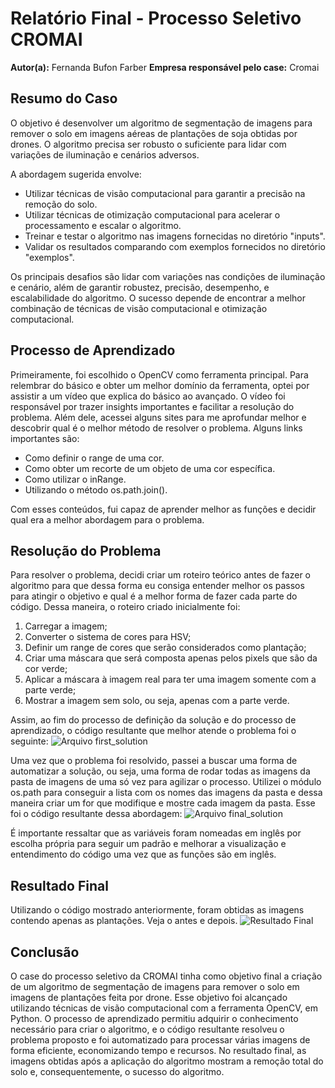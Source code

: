 # Relatório Final - Processo Seletivo CROMAI

**Autor(a):** Fernanda Bufon Farber
**Empresa responsável pelo case:** Cromai

## Resumo do Caso

O objetivo é desenvolver um algoritmo de segmentação de imagens para remover o solo em imagens aéreas de plantações de soja obtidas por drones. O algoritmo precisa ser robusto o suficiente para lidar com variações de iluminação e cenários adversos.

A abordagem sugerida envolve:

- Utilizar técnicas de visão computacional para garantir a precisão na remoção do solo.
- Utilizar técnicas de otimização computacional para acelerar o processamento e escalar o algoritmo.
- Treinar e testar o algoritmo nas imagens fornecidas no diretório "inputs".
- Validar os resultados comparando com exemplos fornecidos no diretório "exemplos".

Os principais desafios são lidar com variações nas condições de iluminação e cenário, além de garantir robustez, precisão, desempenho, e escalabilidade do algoritmo. O sucesso depende de encontrar a melhor combinação de técnicas de visão computacional e otimização computacional.

## Processo de Aprendizado

Primeiramente, foi escolhido o OpenCV como ferramenta principal. Para relembrar do básico e obter um melhor domínio da ferramenta, optei por assistir a um vídeo que explica do básico ao avançado. O vídeo foi responsável por trazer insights importantes e facilitar a resolução do problema. Além dele, acessei alguns sites para me aprofundar melhor e descobrir qual é o melhor método de resolver o problema. Alguns links importantes são:

- Como definir o range de uma cor.
- Como obter um recorte de um objeto de uma cor específica.
- Como utilizar o inRange.
- Utilizando o método os.path.join().

Com esses conteúdos, fui capaz de aprender melhor as funções e decidir qual era a melhor abordagem para o problema.

## Resolução do Problema

Para resolver o problema, decidi criar um roteiro teórico antes de fazer o algoritmo para que dessa forma eu consiga entender melhor os passos para atingir o objetivo e qual é a melhor forma de fazer cada parte do código. Dessa maneira, o roteiro criado inicialmente foi:

1. Carregar a imagem;
2. Converter o sistema de cores para HSV;
3. Definir um range de cores que serão considerados como plantação;
4. Criar uma máscara que será composta apenas pelos pixels que são da cor verde;
5. Aplicar a máscara à imagem real para ter uma imagem somente com a parte verde;
6. Mostrar a imagem sem solo, ou seja, apenas com a parte verde.

Assim, ao fim do processo de definição da solução e do processo de aprendizado, o código resultante que melhor atende o problema foi o seguinte:
![Arquivo first_solution](https://imgur.com/dQBNPiA "Arquivo first_solution")

Uma vez que o problema foi resolvido, passei a buscar uma forma de automatizar a solução, ou seja, uma forma de rodar todas as imagens da pasta de imagens de uma só vez para agilizar o processo. Utilizei o módulo os.path para conseguir a lista com os nomes das imagens da pasta e dessa maneira criar um for que modifique e mostre cada imagem da pasta. Esse foi o código resultante dessa abordagem:
![Arquivo final_solution](https://imgur.com/Ew1sILl "Arquivo final_solution")


É importante ressaltar que as variáveis foram nomeadas em inglês por escolha própria para seguir um padrão e melhorar a visualização e entendimento do código uma vez que as funções são em inglês.

## Resultado Final

Utilizando o código mostrado anteriormente, foram obtidas as imagens contendo apenas as plantações. Veja o antes e depois.
![Resultado Final](https://imgur.com/i7Zof7s "Resultado Final")

## Conclusão

O case do processo seletivo da CROMAI tinha como objetivo final a criação de um algoritmo de segmentação de imagens para remover o solo em imagens de plantações feita por drone. Esse objetivo foi alcançado utilizando técnicas de visão computacional com a ferramenta OpenCV, em Python. O processo de aprendizado permitiu adquirir o conhecimento necessário para criar o algoritmo, e o código resultante resolveu o problema proposto e foi automatizado para processar várias imagens de forma eficiente, economizando tempo e recursos. No resultado final, as imagens obtidas após a aplicação do algoritmo mostram a remoção total do solo e, consequentemente, o sucesso do algoritmo.
